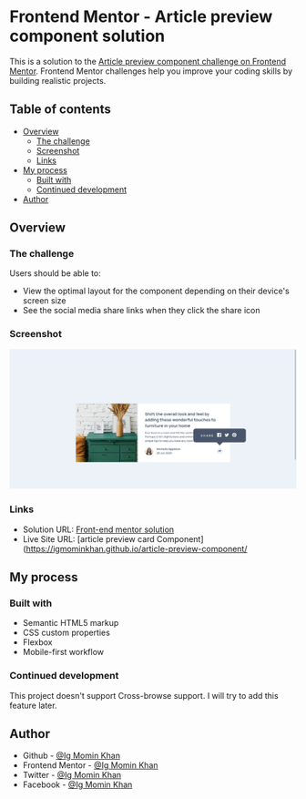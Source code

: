 # Frontend Mentor - Article preview component solution

This is a solution to the [Article preview component challenge on Frontend Mentor](https://www.frontendmentor.io/challenges/article-preview-component-dYBN_pYFT). Frontend Mentor challenges help you improve your coding skills by building realistic projects.

## Table of contents

- [Overview](#overview)
  - [The challenge](#the-challenge)
  - [Screenshot](#screenshot)
  - [Links](#links)
- [My process](#my-process)
  - [Built with](#built-with)
  - [Continued development](#continued-development)
- [Author](#author)

## Overview

### The challenge

Users should be able to:

- View the optimal layout for the component depending on their device's screen size
- See the social media share links when they click the share icon

### Screenshot

![](./screenshot/screenshot.png)

### Links

- Solution URL: [Front-end mentor solution](https://github.com/IgMominKhan/order-summary)
- Live Site URL: [article preview card Component](https://igmominkhan.github.io/article-preview-component/

## My process

### Built with

- Semantic HTML5 markup
- CSS custom properties
- Flexbox
- Mobile-first workflow

### Continued development

This project doesn't support Cross-browse support. I will try to add this feature later.

## Author

- Github - [@Ig Momin Khan](https://github.com/IgMominKhan)
- Frontend Mentor - [@Ig Momin Khan](https://www.frontendmentor.io/profile/IgMominKhan)
- Twitter - [@Ig Momin Khan](https://twitter.com/Ig_Momin_Khan)
- Facebook - [@Ig Momin Khan](https://www.facebook.com/profile.php?id=100028163183392)

